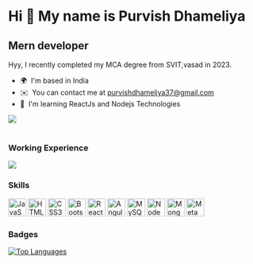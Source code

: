 Hi 👋 My name is Purvish Dhameliya
==================================

 Mern developer
-----------------

Hyy, I recently completed my MCA degree from SVIT,vasad in 2023.
* 🌍  I'm based in India
* ✉️  You can contact me at [purvishdhameliya37@gmail.com](mailto:purvishdhameliya37@gmail.com)
* 🧠  I'm learning ReactJs and Nodejs Technologies

<a href="https://www.twitter.com/purvish37" target="_blank" rel="noreferrer"><img
src="https://img.shields.io/twitter/follow/purvish37?logo=twitter&style=for-the-badge&color=facc15&labelColor=000000"
/></a><br /><br />

### Working Experience

<a href="https://www.upwork.com/freelancers/~01d9e6d7d8dcbb86dc" target="_blank" rel="noreferrer"><img
src="https://img.shields.io/badge/UpWork-6FDA44?style=for-the-badge&logo=Upwork&logoColor=white" /></a>

### Skills

<p align="left">
<a href="https://developer.mozilla.org/en-US/docs/Web/JavaScript" target="_blank" rel="noreferrer"><img src="https://raw.githubusercontent.com/danielcranney/readme-generator/main/public/icons/skills/javascript-colored.svg" width="36" height="36" alt="JavaScript" /></a>
<a href="https://developer.mozilla.org/en-US/docs/Glossary/HTML5" target="_blank" rel="noreferrer"><img src="https://raw.githubusercontent.com/danielcranney/readme-generator/main/public/icons/skills/html5-colored.svg" width="36" height="36" alt="HTML5" /></a>
<a href="https://www.w3.org/TR/CSS/#css" target="_blank" rel="noreferrer"><img src="https://raw.githubusercontent.com/danielcranney/readme-generator/main/public/icons/skills/css3-colored.svg" width="36" height="36" alt="CSS3" /></a>
<a href="https://getbootstrap.com/" target="_blank" rel="noreferrer"><img src="https://raw.githubusercontent.com/danielcranney/readme-generator/main/public/icons/skills/bootstrap-colored.svg" width="36" height="36" alt="Bootstrap" /></a>
<a href="https://reactjs.org/" target="_blank" rel="noreferrer"><img src="https://raw.githubusercontent.com/danielcranney/readme-generator/main/public/icons/skills/react-colored.svg" width="36" height="36" alt="React" /></a>
<a href="https://angular.io/" target="_blank" rel="noreferrer"><img src="https://raw.githubusercontent.com/danielcranney/readme-generator/main/public/icons/skills/angularjs-colored.svg" width="36" height="36" alt="Angular" /></a>
<a href="https://www.mysql.com/" target="_blank" rel="noreferrer"><img src="https://raw.githubusercontent.com/danielcranney/readme-generator/main/public/icons/skills/mysql-colored.svg" width="36" height="36" alt="MySQL" /></a>
<a href="https://nodejs.org/en/" target="_blank" rel="noreferrer"><img src="https://raw.githubusercontent.com/danielcranney/readme-generator/main/public/icons/skills/nodejs-colored.svg" width="36" height="36" alt="NodeJS" /></a>
<a href="https://www.mongodb.com/" target="_blank" rel="noreferrer"><img src="https://raw.githubusercontent.com/danielcranney/readme-generator/main/public/icons/skills/mongodb-colored.svg" width="36" height="36" alt="MongoDB" /></a>
<a href="https://metamask.io/" target="_blank" rel="noreferrer"><img src="https://raw.githubusercontent.com/danielcranney/readme-generator/main/public/icons/skills/metamask-colored.svg" width="36" height="36" alt="MetaMask" /></a>
</p>

### Badges
<a href="https://github.com/purvish-dhameliya" align="left"><img src="https://github-readme-stats.vercel.app/api/top-langs/?username=purvish-dhameliya&langs_count=10&title_color=f97316&text_color=ef4444&icon_color=facc15&bg_color=000000&hide_border=true&locale=en&custom_title=Top%20%Languages" alt="Top Languages" /></a>
